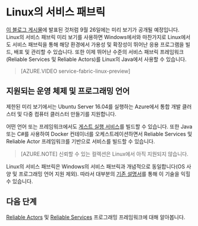 <properties
   pageTitle="Linux의 Azure 서비스 패브릭 | Microsoft Azure"
   description="서비스 패브릭 클러스터는 Linux 및 Java를 지원하므로 Linux에서 Java로 작성된 서비스 패브릭 응용 프로그램을 배포 및 호스트할 수 있습니다."
   services="service-fabric"
   documentationCenter=".net"
   authors="mani-ramaswamy"
   manager="timlt"
   editor=""/>

<tags
   ms.service="service-fabric"
   ms.devlang="Java"
   ms.topic="article"
   ms.tgt_pltfrm="NA"
   ms.workload="NA"
   ms.date="09/14/2016"
   ms.author="SubramaR"/>

# Linux의 서비스 패브릭

[이 블로그 게시물](https://azure.microsoft.com/blog/service-fabric-on-linux-support-available-this-month/)에 발표된 것처럼 9월 26일에는 미리 보기가 공개될 예정입니다. Linux의 서비스 패브릭 미리 보기를 사용하면 Windows에서와 마찬가지로 Linux에서도 서비스 패브릭을 통해 해당 환경에서 가용성 및 확장성이 뛰어난 응용 프로그램을 빌드, 배포 및 관리할 수 있습니다. 또한 이제 뛰어난 수준의 서비스 패브릭 프레임워크(Reliable Services 및 Reliable Actors)를 Linux의 Java에서 사용할 수 있습니다.

> [AZURE.VIDEO service-fabric-linux-preview]

## 지원되는 운영 체제 및 프로그래밍 언어

제한된 미리 보기에서는 Ubuntu Server 16.04를 실행하는 Azure에서 통합 개발 클러스터 및 다중 컴퓨터 클러스터 만들기를 지원합니다.

어떤 언어 또는 프레임워크에서도 [게스트 실행 서비스](service-fabric-deploy-existing-app.md)를 빌드할 수 있습니다. 또한 Java 또는 C#를 사용하여 Docker 컨테이너를 오케스트레이션하면서 Reliable Services 및 Reliable Actor 프레임워크를 기반으로 서비스를 빌드할 수 있습니다.

>[AZURE.NOTE] 신뢰할 수 있는 컬렉션은 Linux에서 아직 지원되지 않습니다.

Linux의 서비스 패브릭은 Windows의 서비스 패브릭과 개념적으로 동일합니다(OS 사양 및 프로그래밍 언어 지원 제외). 따라서 대부분의 [기존 설명서](http://aka.ms/servicefabricdocs)를 통해 이 기술을 익힐 수 있습니다.

## 다음 단계

[Reliable Actors](service-fabric-reliable-actors-introduction.md) 및 [Reliable Services](service-fabric-reliable-services-introduction.md) 프로그래밍 프레임워크에 대해 알아봅니다.

<!---HONumber=AcomDC_0921_2016-->